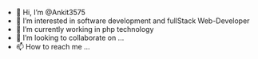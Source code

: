 - 👋 Hi, I’m @Ankit3575
- 👀 I’m interested in software development and fullStack Web-Developer
- 🌱 I’m currently working in php technology 
- 💞️ I’m looking to collaborate on ...
- 📫 How to reach me ...

<!---
Ankit3575/Ankit3575 is a ✨ special ✨ repository because its `README.md` (this file) appears on your GitHub profile.
You can click the Preview link to take a look at your changes.
--->
